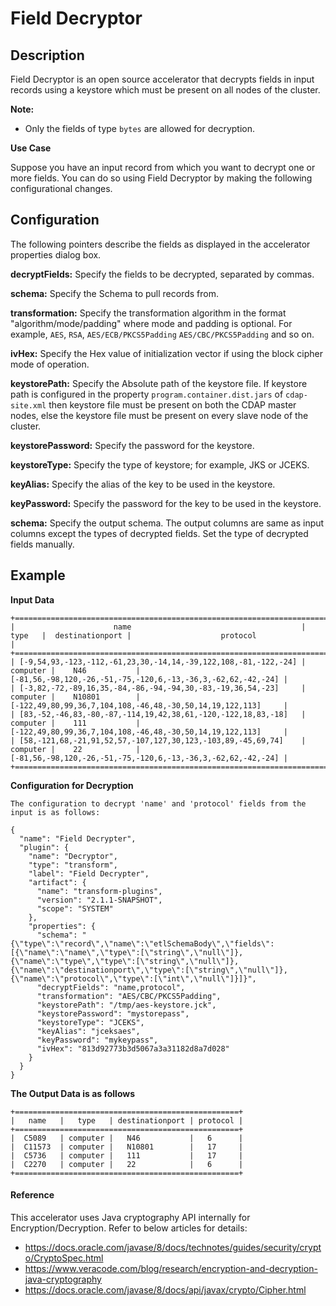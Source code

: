 # Field Decryptor


## Description
Field Decryptor is an open source accelerator that decrypts fields in input records using a keystore which must be present on all nodes of the cluster.

**Note:**
- Only the fields of type `bytes` are allowed for decryption.

**Use Case**

Suppose you have an input record from which you want to decrypt one or more fields. You can do so using Field Decryptor by making the following configurational changes.

## Configuration

The following pointers describe the fields as displayed in the accelerator properties dialog box.

**decryptFields:** Specify the fields to be decrypted, separated by commas.

**schema:** Specify the Schema to pull records from.

**transformation:** Specify the transformation algorithm in the format "algorithm/mode/padding" where mode and padding is optional. For example, `AES`, `RSA`, `AES/ECB/PKCS5Padding` `AES/CBC/PKCS5Padding` and so on.

**ivHex:** Specify the Hex value of initialization vector if using the block cipher mode of operation.

**keystorePath:** Specify the Absolute path of the keystore file.
If keystore path is configured in the property `program.container.dist.jars` of `cdap-site.xml`
then keystore file must be present on both the CDAP master nodes,
else the keystore file must be present on every slave node of the cluster.

**keystorePassword:** Specify the password for the keystore.

**keystoreType:** Specify the type of keystore; for example, JKS or JCEKS.

**keyAlias:** Specify the alias of the key to be used in the keystore.

**keyPassword:** Specify the password for the key to be used in the keystore.

**schema:** Specify the output schema. The output columns are same as input columns except the types of decrypted fields.
Set the type of decrypted fields manually.


## Example

**Input Data**

```
+=============================================================================================================================================================+
|                      name                                      |   type   |  destinationport |                    protocol                                  |
+=============================================================================================================================================================+
| [-9,54,93,-123,-112,-61,23,30,-14,14,-39,122,108,-81,-122,-24] | computer |    N46           | [-81,56,-98,120,-26,-51,-75,-120,6,-13,-36,3,-62,62,-42,-24] |
| [-3,82,-72,-89,16,35,-84,-86,-94,-94,30,-83,-19,36,54,-23]     | computer |    N10801        | [-122,49,80,99,36,7,104,108,-46,48,-30,50,14,19,122,113]     |
| [83,-52,-46,83,-80,-87,-114,19,42,38,61,-120,-122,18,83,-18]   | computer |    111           | [-122,49,80,99,36,7,104,108,-46,48,-30,50,14,19,122,113]     |
| [58,-121,68,-21,91,52,57,-107,127,30,123,-103,89,-45,69,74]    | computer |    22            | [-81,56,-98,120,-26,-51,-75,-120,6,-13,-36,3,-62,62,-42,-24] |
+=============================================================================================================================================================+
```

**Configuration for Decryption**

`The configuration to decrypt 'name' and 'protocol' fields from the input is as follows:`
```
{
  "name": "Field Decrypter",
  "plugin": {
    "name": "Decryptor",
    "type": "transform",
    "label": "Field Decrypter",
    "artifact": {
      "name": "transform-plugins",
      "version": "2.1.1-SNAPSHOT",
      "scope": "SYSTEM"
    },
    "properties": {
      "schema": "{\"type\":\"record\",\"name\":\"etlSchemaBody\",\"fields\":[{\"name\":\"name\",\"type\":[\"string\",\"null\"]},{\"name\":\"type\",\"type\":[\"string\",\"null\"]},{\"name\":\"destinationport\",\"type\":[\"string\",\"null\"]},{\"name\":\"protocol\",\"type\":[\"int\",\"null\"]}]}",
      "decryptFields": "name,protocol",
      "transformation": "AES/CBC/PKCS5Padding",
      "keystorePath": "/tmp/aes-keystore.jck",
      "keystorePassword": "mystorepass",
      "keystoreType": "JCEKS",
      "keyAlias": "jceksaes",
      "keyPassword": "mykeypass",
      "ivHex": "813d92773b3d5067a3a31182d8a7d028"
    }
  }
}
```

**The Output Data is as follows**
```
+==================================================+
|   name   |   type   | destinationport | protocol |
+==================================================+
|  C5089   | computer |   N46           |   6      |
|  C11573  | computer |   N10801        |   17     |
|  C5736   | computer |   111           |   17     |
|  C2270   | computer |   22            |   6      |
+==================================================+
```

#### Reference
This accelerator uses Java cryptography API internally for Encryption/Decryption. 
Refer to below articles for details:
- https://docs.oracle.com/javase/8/docs/technotes/guides/security/crypto/CryptoSpec.html
- https://www.veracode.com/blog/research/encryption-and-decryption-java-cryptography
- https://docs.oracle.com/javase/8/docs/api/javax/crypto/Cipher.html
